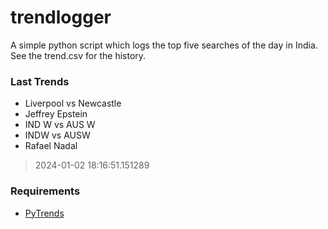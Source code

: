 # trendlogger
A simple python script which logs the top five searches of the day in India.<br>See the trend.csv for the history.<br>

<!-- Last Trends -->
### Last Trends
* Liverpool vs Newcastle
* Jeffrey Epstein
* IND W vs AUS W
* INDW vs AUSW
* Rafael Nadal
> 2024-01-02 18:16:51.151289

<!-- Requirements -->
### Requirements
* [PyTrends](https://github.com/dreyco676/pytrends)
